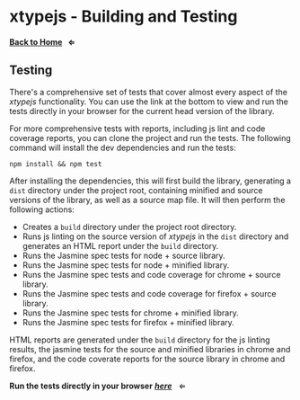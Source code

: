 # xtypejs - Building and Testing

#### [Back to Home](//github.com/lucono/xtypejs) &nbsp; &lArr;

## Testing

There's a comprehensive set of tests that cover almost every aspect of the *xtypejs* functionality. You can use the link at the bottom to view and run the tests directly in your browser for the current head version of the library.

For more comprehensive tests with reports, including js lint and code coverage reports, you can clone the project and run the tests. The following command will install the dev dependencies and run the tests:

```
npm install && npm test
```

After installing the dependencies, this will first build the library, generating a `dist` directory under the project root, containing minified and source versions of the library, as well as a source map file. It will then perform the following actions:

* Creates a `build` directory under the project root directory.
* Runs js linting on the source version of *xtypejs* in the `dist` directory and generates an HTML report under the `build` directory.
* Runs the Jasmine spec tests for node + source library.
* Runs the Jasmine spec tests for node + minified library.
* Runs the Jasmine spec tests and code coverage for chrome + source library.
* Runs the Jasmine spec tests and code coverage for firefox + source library.
* Runs the Jasmine spec tests for chrome + minified library.
* Runs the Jasmine spec tests for firefox + minified library.

HTML reports are generated under the `build` directory for the js linting results, the jasmine tests for the source and minified libraries in chrome and firefox, and the code coverate reports for the source library in chrome and firefox.

**Run the tests directly in your browser** ***[here](https://rawgit.com/lucono/xtypejs/master/test/index.html)*** &nbsp; &lArr;
